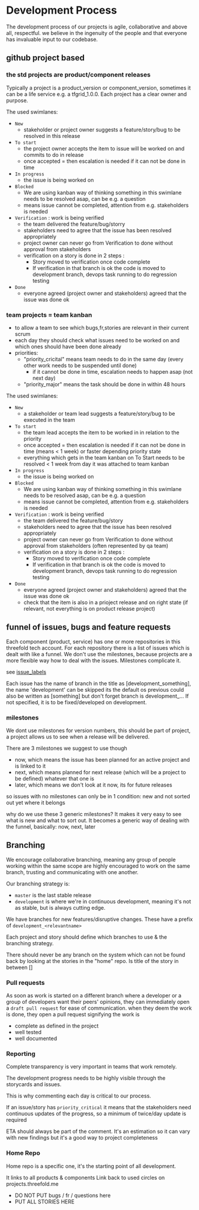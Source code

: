 # Development Process

The development process of our projects is agile, collaborative and above all, respectful. we believe in the ingenuity of the people and that everyone has invaluable input to our codebase.

## github project based

### the std projects are product/component releases

Typically a project is a product_version or component_version, sometimes it can be a life service e.g. a tfgrid_1.0.0.
Each project has a clear owner and purpose.  

The used swimlanes:

- ```New``` 
    - stakeholder or project owner suggests a feature/story/bug to be resolved in this release
- ```To start```
    - the project owner accepts the item to issue will be worked on and commits to do in release
    - once accepted = then escalation is needed if it can not be done in time
- ```In progress```
    - the issue is being worked on
- ```Blocked```       
    - We are using kanban way of thinking something in this swimlane needs to be resolved asap, can be e.g. a question
    - means issue cannot be completed, attention from e.g. stakeholders is needed
- ```Verification```        : work is being verified
    - the team delivered the feature/bug/storry
    - stakeholders need to agree that the issue has been resolved appropriately
    - project owner can never go from Verification to done without approval from stakeholders
    - verification on a story is done in 2 steps : 
       - Story moved to verification once code complete
       - If verification in that branch is ok the code is moved to development branch, devops task running to do regression testing
- ```Done```
    - everyone agreed (project owner and stakeholders) agreed that the issue was done ok

### team projects = team kanban

- to allow a team to see which bugs,fr,stories are relevant in their current scrum
- each day they should check what issues need to be worked on and which ones should have been done already
- priorities:
    - "priority_cricital" means team needs to do in the same day (every other work needs to be suspended until done)
        - if it cannot be done in time, escalation needs to happen asap (not next day)
    - "priority_major" means the task should be done in within 48 hours

The used swimlanes:

- ```New``` 
    - a stakeholder or team lead suggests a feature/story/bug to be executed in the team
- ```To start```
    - the team lead accepts the item to be worked in in relation to the priority 
    - once accepted = then escalation is needed if it can not be done in time (means < 1 week) or faster depending priority state
    - everything which gets in the team kanban on To Start needs to be resolved < 1 week from day it was attached to team kanban
- ```In progress```
    - the issue is being worked on
- ```Blocked```       
    - We are using kanban way of thinking something in this swimlane needs to be resolved asap, can be e.g. a question
    - means issue cannot be completed, attention from e.g. stakeholders is needed
- ```Verification```        : work is being verified
    - the team delivered the feature/bug/story
    - stakeholders need to agree that the issue has been resolved appropriately
    - project owner can never go from Verification to done without approval from stakeholders (often represented by qa team)
    - verification on a story is done in 2 steps : 
       - Story moved to verification once code complete
       - If verification in that branch is ok the code is moved to development branch, devops task running to do regression testing
- ```Done```
    - everyone agreed (project owner and stakeholders) agreed that the issue was done ok
    - check that the item is also in a prioject release and on right state (if relevant, not everything is on product release project)





## funnel of issues, bugs and feature requests

Each component (product, service) has one or more repositories in this threefold tech account.
For each repository there is a list of issues which is dealt with like a funnel.
We don't use the milestones, because projects are a more flexible way how to deal with the issues. Milestones complicate it.

see [issue_labels](issue_labels.md)

Each issue has the name of branch in the title as [development_something], the name 'development' can be skipped its the default os previous could also be written as [something] but don't forget branch is development_...
If not specified, it is to be fixed/developed on development.

### milestones

We dont use milestones for version numbers, this should be part of project, a project allows us to see when a release will be delivered.

There are 3 milestones we suggest to use though

- now, which means the issue has been planned for an active project and is linked to it
- next, which means planned for next release (which will be a project to be defined) whatever that one is
- later, which means we don't look at it now, its for future releases

so issues with no milestones can only be in 1 condition: new and not sorted out yet where it belongs

why do we use these 3 generic milestones? It makes it very easy to see what is new and what to sort out. It becomes a generic way of dealing with the funnel, basically: now, next, later

## Branching

We encourage collaborative branching, meaning any group of people working within the same scope are highly encouraged to work on the same branch, trusting and communicating with one another.

Our branching strategy is: 

- `master` is the last stable release
- `development` is where we're in continuous development, meaning it's not as stable, but is always cutting edge.

We have branches for new features/disruptive changes. These have a prefix of `development_<relevantname>`

Each project and story should define which branches to use & the branching strategy.

There should never be any branch on the system which can not be found back by looking at the stories in the "home" repo.
Is title of the story in between [] 


### Pull requests

As soon as work is started on a different branch where a developer or a group of developers want their peers' opinions, they can immediately open a `draft pull request` for ease of communication. when they deem the work is done, they open a pull request signifying the work is 

- complete as defined in the project
- well tested
- well documented


### Reporting

Complete transparency is very important in teams that work remotely.

The development progress needs to be highly visible through the storycards and issues.

This is why commenting each day is critical to our process.

If an issue/story has `priority_critical` it means that the stakeholders need continuous updates of the progress, so a minimum of twice/day update is required

ETA should always be part of the comment. It's an estimation so it can vary with new findings but it's a good way to project completeness


### Home Repo

Home repo is a specific one, it's the starting point of all development.

It links to all products & components
Link back to used circles on projects.threefold.me

- DO NOT PUT bugs / fr / questions here
- PUT ALL STORIES HERE 


